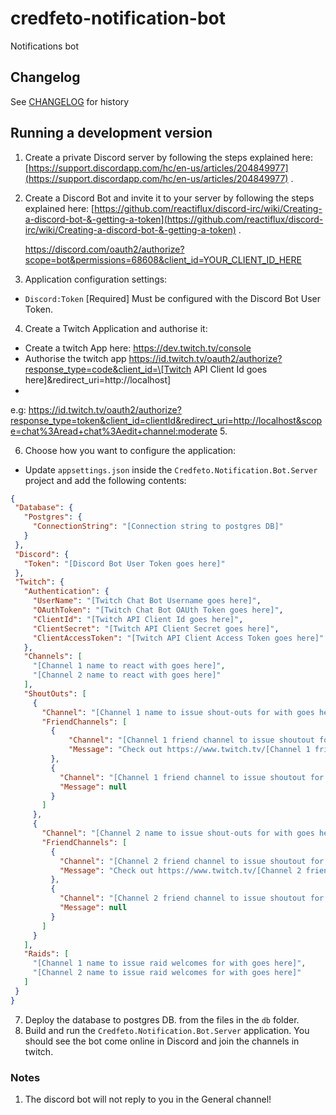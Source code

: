 # credfeto-notification-bot

Notifications bot

## Changelog

See [CHANGELOG](CHANGELOG.md) for history

## Running a development version

1. Create a private Discord server by following the steps explained
   here: [https://support.discordapp.com/hc/en-us/articles/204849977](https://support.discordapp.com/hc/en-us/articles/204849977)
   .

2. Create a Discord Bot and invite it to your server by following the steps explained
   here: [https://github.com/reactiflux/discord-irc/wiki/Creating-a-discord-bot-&-getting-a-token](https://github.com/reactiflux/discord-irc/wiki/Creating-a-discord-bot-&-getting-a-token)
   .

   https://discord.com/oauth2/authorize?scope=bot&permissions=68608&client_id=YOUR_CLIENT_ID_HERE

4. Application configuration settings:

* `Discord:Token` [Required] Must be configured with the Discord Bot User Token.

4. Create a Twitch Application and authorise it:

* Create a twitch App here: https://dev.twitch.tv/console
* Authorise the twitch app https://id.twitch.tv/oauth2/authorize?response_type=code&client_id=\[Twitch API Client Id
  goes here\]&redirect_uri=http://localhost]
*
e.g: https://id.twitch.tv/oauth2/authorize?response_type=token&client_id=clientId&redirect_uri=http://localhost&scope=chat%3Aread+chat%3Aedit+channel:moderate
5.

6. Choose how you want to configure the application:

* Update `appsettings.json` inside the `Credfeto.Notification.Bot.Server` project and add the following contents:

 ```json
{
  "Database": {
    "Postgres": {
      "ConnectionString": "[Connection string to postgres DB]"
    }
  },
  "Discord": {
    "Token": "[Discord Bot User Token goes here]"
  },
  "Twitch": {
    "Authentication": {
      "UserName": "[Twitch Chat Bot Username goes here]",
      "OAuthToken": "[Twitch Chat Bot OAUth Token goes here]",
      "ClientId": "[Twitch API Client Id goes here]",
      "ClientSecret": "[Twitch API Client Secret goes here]",
      "ClientAccessToken": "[Twitch API Client Access Token goes here]"
    },
    "Channels": [
      "[Channel 1 name to react with goes here]",
      "[Channel 2 name to react with goes here]"
    ],
    "ShoutOuts": [
      {
        "Channel": "[Channel 1 name to issue shout-outs for with goes here]",
        "FriendChannels": [
          {
              "Channel": "[Channel 1 friend channel to issue shoutout for goes here - using custom shoutout format]",
              "Message": "Check out https://www.twitch.tv/[Channel 1 friend channel to issue shoutout for goes here] who streams wallpaper drying"
          },
          {
            "Channel": "[Channel 1 friend channel to issue shoutout for goes here - uses standard shoutout format]",
            "Message": null
          }
        ]
      },
      {
        "Channel": "[Channel 2 name to issue shout-outs for with goes here]",
        "FriendChannels": [
          {
            "Channel": "[Channel 2 friend channel to issue shoutout for goes here - using custom shoutout format]",
            "Message": "Check out https://www.twitch.tv/[Channel 2 friend channel to issue shoutout for goes here] who streams wallpaper drying"
          },
          {
            "Channel": "[Channel 2 friend channel to issue shoutout for goes here - uses standard shoutout format]",
            "Message": null
          }
        ]
      }
    ],
    "Raids": [
      "[Channel 1 name to issue raid welcomes for with goes here]",
      "[Channel 2 name to issue raid welcomes for with goes here]"
    ]
  }
}
```

7. Deploy the database to postgres DB. from the files in the `db` folder.
8. Build and run the `Credfeto.Notification.Bot.Server` application. You should see the bot come online in Discord and
   join the channels in twitch.

### Notes

1. The discord bot will not reply to you in the General channel!